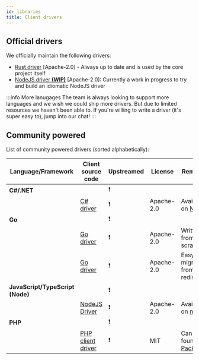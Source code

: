 ```yaml
---
id: libraries
title: Client drivers
---
```



## Official drivers

We officially maintain the following drivers:

- [Rust driver](https://github.com/skytable/client-rust) [Apache-2.0] - Always up to date and is used by the core project itself
- [NodeJS driver **(WIP)**](https://github.com/skytable/client-nodejs) [Apache-2.0]: Currently a work in progress to try and build an idiomatic NodeJS driver

:::info More lanugages
The team is always looking to support more languages and we wish we could ship more drivers. But due to limited
resources we haven't been able to. If you're willing to write a driver (it's super easy to), jump into our chat!
:::

## Community powered

List of community powered drivers (sorted alphabetically):

| Language/Framework               | Client source code                                            | Upstreamed | License    | Remarks                                                                           |
| -------------------------------- | ------------------------------------------------------------- | ---------- | ---------- | --------------------------------------------------------------------------------- |
| **C#/.NET**                      |                                                               | ❗         |            |                                                                                   |
|                                  | [C# driver](https://github.com/martinmolin/skytable-dotnet)   | ❗         | Apache-2.0 | Available on [NuGet](https://www.nuget.org/packages/Skytable.Client)              |
| **Go**                           |                                                               | ❗         |            |                                                                                   |
|                                  | [Go driver](https://github.com/No3371/go-skytable)            | ❗         | Apache-2.0 | Written from scratch                                                              |
|                                  | [Go driver](https://github.com/satvik007/skytable-go)         | ❗         | Apache-2.0 | Easy for migration from go-redis                                                  |
| **JavaScript/TypeScript (Node)** |                                                               | ❗         |            |                                                                                   |
|                                  | [NodeJS Driver](https://github.com/zhangyuannie/skytable.js)  | ❗         | Apache-2.0 | Available on [npm](https://www.npmjs.com/package/skytable.js)                     |
| **PHP**                          |                                                               | ❗         |            |                                                                                   |
|                                  | [PHP client driver](https://github.com/hkulekci/skytable-php) | ❗         | MIT        | Can be found on [Packagist](https://packagist.org/packages/hkulekci/skytable-php) |
